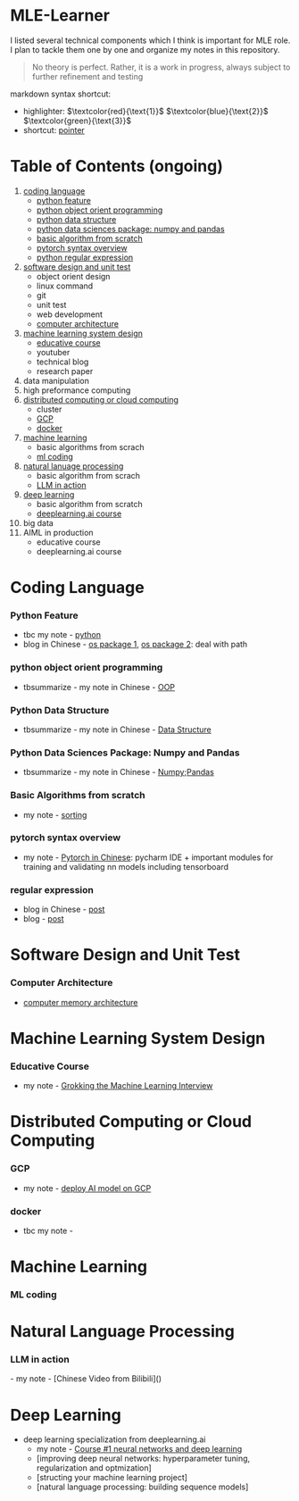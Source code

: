 # MLE-Learner
I listed several technical components which I think is important for MLE role. I plan to tackle them one by one and organize my notes in this repository.

> No theory is perfect. Rather, it is a work in progress, always subject to further refinement and testing

markdown syntax shortcut:
- highlighter:
$`\textcolor{red}{\text{1}}`$ 
$`\textcolor{blue}{\text{2}}`$ 
$`\textcolor{green}{\text{3}}`$
- shortcut:
<a id='tag'></a> [pointer](#tag)

# Table of Contents (ongoing)
1. [coding language](#cl)
      - [python feature](#pf)
      - [python object orient programming](#opp)
      - [python data structure](#pds)
      - [python data sciences package: numpy and pandas](#pdspnap)
      - [basic algorithm from scratch](#bafs1)
      - [pytorch syntax overview](#pso)
      - [python regular expression](#re)
3. [software design and unit test](#sdut)
      - object orient design
      - linux command
      - git
      - unit test
      - web development
      - [computer architecture](#ca)
5. [machine learning system design](#mlsd)
      - [educative course](#ec)
      - youtuber 
      - technical blog
      - research paper
7. data manipulation
8. high preformance computing
9. [distributed computing or cloud computing](#dccc)
      - cluster
      - [GCP](#gcp)
      - [docker](#docker)
11. [machine learning](#ml)
      - basic algorithms from scrach
      - [ml coding](#mlc)
13. [natural lanuage processing](#nlp)
      - basic algorithm from scrach
      - [LLM in action](#llmia)
14. [deep learning](#dl)
      - basic algorithm from scratch
      - [deeplearning.ai course](#dlaic)
16. big data
17. AIML in production
      - educative course
      - deeplearning.ai course

# Coding Language
<a id='cl'></a>
### Python Feature
<a id='pf'></a>
- tbc my note - [python](https://github.com/tinghe14/MLE-Learner/blob/45ce07d71a72f79532017089325163ea87217cd2/Coding%20Language/Python%20Feature/0_begin2advance.md)
- blog in Chinese - [os package 1](https://blog.csdn.net/longshenlmj/article/details/13294871), [os package 2](https://zhuanlan.zhihu.com/p/600048459): deal with path
### python object orient programming
<a id='oop'></a>
- tbsummarize - my note in Chinese - [OOP](https://blog.csdn.net/u010701274/category_11662768.html?spm=1001.2014.3001.5482)
### Python Data Structure
<a id='pds'></a>
- tbsummarize - my note in Chinese - [Data Structure](https://blog.csdn.net/u010701274/category_11690409.html)
### Python Data Sciences Package: Numpy and Pandas
<a id='pdspnap'></a>
- tbsummarize - my note in Chinese - [Numpy](https://blog.csdn.net/u010701274/article/details/121036600);[Pandas](https://blog.csdn.net/u010701274/article/details/121204106)
### Basic Algorithms from scratch
<a id='bafs1'></a>
- my note - [sorting](https://github.com/tinghe14/MLE-Learner/blob/babadbb78f3d3b3a9cf939d371975ad200ffff71/Coding%20Language/Basic%20Algorithm%20from%20Scrach/sorting.md)
### pytorch syntax overview
<a id='pso'></a>
- my note - [Pytorch in Chinese](https://github.com/tinghe14/MLE-Learner/blob/cffde655d457b99a9a4a83f43e3b6f902bbaaf7a/Coding%20Language/Pytorch%20Syntax%20Overview/Pytorch.md): pycharm IDE + important modules for training and validating nn models including tensorboard
### regular expression
<a id='re'></a>
- blog in Chinese - [post](https://blog.csdn.net/u010701274/article/details/122235661)
- blog - [post](https://blog.csdn.net/u010701274?type=blog)

# Software Design and Unit Test
<a id='sdut'></a>
### Computer Architecture
<a id='ca'></a>
- [computer memory architecture](https://github.com/tinghe14/MLE-Learner/blob/7f686e86a8c86761d6068b0e69517632881cd9d7/Software%20Design%20and%20Unit%20Test/Computer%20Architecture/computer_memory_hierarchy.md)

# Machine Learning System Design
<a id='mlsd'></a>
### Educative Course
<a id='ec'></a>
- my note - [Grokking the Machine Learning Interview]()
  
# Distributed Computing or Cloud Computing
<a id='dccc'></a>
### GCP
<a id='gcp'></a>
- my note - [deploy AI model on GCP](https://github.com/tinghe14/MLE-Learner/blob/4384baf120a54c55f11ca2b0d3a2ed9342e0e246/Distributed%20Computing%20or%20Cloud%20Computing/README.md)
### docker
<a id='docker'></a>
- tbc my note -

# Machine Learning
<a id='ml'></a>
### ML coding
<a id='mlc'></a>

# Natural Language Processing
<a id='nlp'></a>
### LLM in action
<a id='llmia'> 
- my note - [Chinese Video from Bilibili]()

# Deep Learning
<a id='dl'></a>
- deep learning specialization from deeplearning.ai 
  - my note - [Course #1 neural networks and deep learning]()
  - [improving deep neural networks: hyperparameter tuning, regularization and optmization]
  - [structing your machine learning project]
  - [natural language processing: building sequence models]

<!--
# Coding Language (foundation)
https://python-web-guide.readthedocs.io/zh/latest/base/basics.html
https://khuyentran1401.github.io/Efficient_Python_tricks_and_tools_for_data_scientists/Chapter6/logging_debugging.html
## Python Features
标题（描述下highlight）
1. educative module: Python 3: from beginner to advanced
      - [note]()
## Object Orient Programming
1. educative module: Learn Object-Oriented Programming in Python
      - [note]()
## Vectorize: Numpy
## Basic Algorithms from scratch

# Software Design and Unit Test （foundation）
## Object Orient Design
1. [educative module: grokking the low level design interview using OOD principles](https://www.educative.io/courses/grokking-the-low-level-design-interview-using-ood-principles)
  - 
## Git
https://zhuanlan.zhihu.com/p/34223150
## Unit Test
https://code.visualstudio.com/docs/python/testing
## Web Development
software framework: https://www.freecodecamp.org/news/what-is-a-framework-software-frameworks-definition/
建立一个网站hold自己的model


# Machine Learning System Design （high-priority）
## educative
## B站王树森
## 技术博客：卢明冬
## 各大公司博客
## 学术论文
page rank, learning to rank, arima time series modeling, ranking algorithm, 经典的recommendation system

# Data Manipulation
my notes are in Notion

# High Performance Computing 
# 看书

# Distributed Computing or Cloud Computing
## cluster
## GCP
## docker

# Machine Learning
## Basic Algorithms from scratch

# Natural Language Processing
## Basic Algorithms from scratch

# Big Data
## Spark

# AIML in Production
data science in productions: building scalable model pipelines
cousera: MLOOP

<!---
https://www.1point3acres.com/bbs/thread-997815-1-1.html
- 现在市场上有好多找做LLM背景人的坑。
我好奇这样背景的人和普通做NLP的人有什么主要的差异吗？
例如我这样的水货背景
- 3年前搞过一点NLP，会做常见的一些task（分类、问答、翻译什么的）。最近几年的进展都没怎么跟了。
- 明白古早版本的bert，transformer，gpt都是怎么工作的。
- 知道language model是怎么弄出来的（large的没碰过）
- 知道多机多卡的训练怎么写
- 会用一些已有推理框架onnx，tensorrt什么的捣鼓捣鼓模型上线
我可以大言不惭的说自己也是LLM背景的人吗？还是会被打回原型？
可能lz的能力能应付大多数工作了，但不足以在众多简历中被选出来，因为这些东西很多人都会。属实，感觉自己只能算个民科。研究方面完全没碰过。
很好的讨论，现在的公司精得很，感觉有没有百亿到千亿param 模型的实战的经验很容易就能在面试中看出来，在lz的基础上分享一些最近半年和相关资方打交道感受到的他们的期望和standard：
- 3年前搞过一点NLP，会做常见的一些task（分类、问答、翻译什么的）。最近几年的进展都没怎么跟了。
  --是否知道用10B以上LLM怎样便宜又有效的实现这些应用，LLM+RLHF/prompt engineering相比传统bert做基础任务有怎样的pros cons，怎样增强robustness/fairness
- 明白古早版本的bert，transformer，gpt都是怎么工作的
   --是否能在面试时不查api的情况下半小时pytorch/tf手撸朴素的bert/gpt实现 从 tokenizaiton/embedding/self attention and ffn 到beam search?
- 知道language model是怎么弄出来的（large的没碰过）
  --千亿规模模型训练都有哪些坑，数据清洗去重有哪些坑和调优技巧？怎么通过各种training dynamics的参数寻找适合的训练参数和训练早期发现不适合的模型参数？
- 知道多机多卡的训练怎么写.
   --megatron实现代码是否熟悉，知道如何修改？pipeline/tensor/data parallelism各项参数应该如何配置
- 会用一些已有推理框架onnx，tensorrt什么的捣鼓捣鼓模型上线
  --onnx/tensorrt/triton/pytorch2.0/deepspeed/fastertransformer用来部署百亿以上模型各有什么坑，如果需要4bit、8bit部署怎样为这些还不支持int8/int4实现相应的cuda kernel并调优超过cublas的水平？
可能他们进的早，我最近面openai和anthropic一类的公司 被问的比刚才列的还深
哎 确实有些面试造火箭的感觉 谁让现在这领域卷呢 不过倒也不用都精通，在一个方面比较专，其他方面能说出一些思考就行
我觉得偏工程的关心也没那么多
除了那几个Transformer的model外 (可以去Huggingface看) 也就是deepspeed zero了 ..... 我只会用data parallel 最多搞30-40B model 需要model/pipeline parallel 我也不知道哪个好
偏研究的东西就比较多了 最好还是经常看论文
比如比较新的positional encoding -> alibi / rotary 这种 会被考到
- 怎么说呢，比 LZ 水的搞 LLM 的人也有，比 LZ 强的面试进不去的也有。
- LZ 是想去搞 LLM，或者说是想去 OpenAI/Google Bard 这种吗？如果不是下面的建议不用看。
- 建议 LZ 跳出学生思维：不是我会这个技术，我就能去搞。
- 想明白这一点：你能为别人贡献什么，别人为什么需要你？
--->
